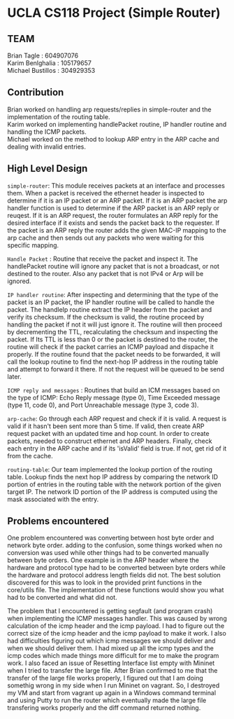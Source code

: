 UCLA CS118 Project (Simple Router)
====================================
## TEAM
Brian Tagle : 604907076<br/>
Karim Benlghalia : 105179657<br/>
Michael Bustillos : 304929353<br/>

## Contribution
Brian worked on handling arp requests/replies in simple-router and the implementation of the routing table.<br/>
Karim worked on implementing handlePacket routine, IP handler routine and handling the ICMP packets. <br/>
Michael worked on the method to lookup ARP entry in the ARP cache and dealing with invalid entries. <br/>

## High Level Design
`simple-router`: This module receives packets at an interface and processes them.  When a packet is received the ethernet header is inspected to determine if it is an IP packet or an ARP packet.  If it is an ARP packet the arp handler function is used to determine if the ARP packet is an ARP reply or reuqest.  If it is an ARP request, the router formulates an ARP reply for the desired interface if it exists and sends the packet back to the requester.  If the packet is an ARP reply the router adds the given MAC-IP mapping to the arp cache and then sends out any packets who were waiting for this specific mapping. <br/>

`Handle Packet` : Routine that receive the packet and inspect it. The handlePacket routine will ignore any packet that is not a broadcast, or not destined to the router. Also any packet that is not IPv4 or Arp will be ignored.<br/>

`IP handler routine`: After inspecting and determining that the type of the packet is an IP packet, the IP handler routine will be called to handle the packet. The handleIp routine extract the IP header from the packet and verify its checksum. If the checksum is valid, the routine proceed by handling the packet if not it will just ignore it. The routine will then proceed by decrementing the TTL, recalculating the checksum and inspecting the packet. If Its TTL is less than 0 or the packet is destined to the router, the routine will check if the packet carries an ICMP payload and dispache it properly. If the routine found that the packet needs to be forwarded, it will call the lookup routine to find the next-hop IP address in the routing table and attempt to forward it there. If not the request will be queued to be send later.<br/>

`ICMP reply and messages` : Routines that build an ICM messages based on the type of ICMP: Echo Reply message (type 0), Time Exceeded message (type 11, code 0), and Port Unreachable message (type 3, code 3).<br/>

`arp-cache`: Go through each ARP request and check if it is valid. A request is valid if it hasn't been sent more than 5 time. If valid, then create ARP request packet with an updated time and hop count. In order to create packets, needed to construct ethernet and ARP headers. Finally, check each entry in the ARP cache and if its 'isValid' field is true. If not, get rid of it from the cache.

`routing-table`: Our team implemented the lookup portion of the routing table.  Lookup finds the next hop IP address by comparing the network ID portion of entries in the routing table with the network portion of the given target IP.  The network ID portion of the IP address is computed using the mask associated with the entry.<br/>

## Problems encountered
One problem encountered was converting between host byte order and network byte order.  adding to the confusion, some things worked when no conversion was used while other things had to be converted manually between byte orders.  One example is in the ARP header where the hardware and protocol type had to be converted between byte orders while the hardware and protocol address length fields did not.  The best solution discovered for this was to look in the provided print functions in the core/utils file.  The implementation of these functions would show you what had to be converted and what did not. <br/>

The problem that I encountered is getting segfault (and program crash) when implementing the ICMP messages handler. This was caused by wrong calculation of the icmp header and the icmp payload. I had to figure out the correct size of the icmp header and the icmp payload to make it work. I also had difficulties figuring out which icmp messages we should deliver and when we should deliver them. I had mixed up all the icmp types and the icmp codes which made things more difficult for me to make the program work. I also faced an issue of Resetting Interface list empty with Mininet when I tried to transfer the large file. After Brian confirmed to me that the transfer of the large file works properly, I figured out that I am doing somethig wrong in my side when I run Mininet on vagrant. So, I destroyed my VM and start from vagrant up again in a Windows command terminal and using Putty to run the router which eventually made the large file transfering works properly and the diff command returned nothing.   
